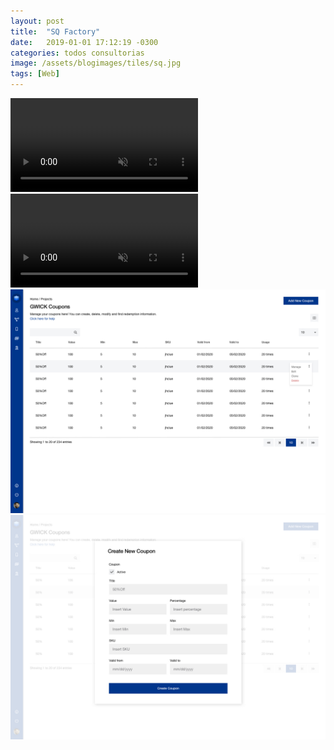 ```yaml
---
layout: post
title:  "SQ Factory"
date:   2019-01-01 17:12:19 -0300
categories: todos consultorias
image: /assets/blogimages/tiles/sq.jpg
tags: [Web]
---
```

<video autobuffer autoPlay loop muted><source src="/assets/blogimages/sq-1.mp4" type="video/mp4" /></video>
<video autobuffer autoPlay loop muted><source src="/assets/blogimages/sq-2.mp4" type="video/mp4" /></video>
<img class="post-image-full" src="/assets/blogimages/sq-3.jpg">
<img class="post-image-full" src="/assets/blogimages/sq-4.jpg">


